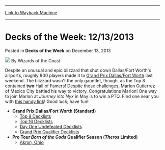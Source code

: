 
---
[Link to Wayback Machine](https://web.archive.org/web/20220128122047/https://magic.wizards.com/en/articles/archive/decks-week-12132013-2013-12-13)

[_metadata_:author]:- "Wizards of the Coast"
[_metadata_:description]:- "Despite an unusual and epic blizzard that shut down Dallas/Fort Worth's airports, roughly 800 players made it to Grand Prix Dallas/Fort Worth last weekend. The blizzard wasn't the only gauntlet, though, as the Top 8 contained two Hall of Famers! Despite those challenges, Marlon Gutierrez of Mexico City battled his way to victory. Congratulations Marlon! One way to join Marlon"
[_metadata_:generator]:- "Drupal 7 (http://drupal.org)"
[_metadata_:node]:- "598541"
[_metadata_:publish_date]:- "2013-12-13"
[_metadata_:source]:- "div-main-content"
[_metadata_:title]:- "Decks of the Week: 12/13/2013"
[_metadata_:wayback_capture_timestamp]:- "2022-01-28 12:20:47"
[_metadata_:wayback_raw_url]:- "https://web.archive.org/web/20220128122047id_/https://magic.wizards.com/en/articles/archive/decks-week-12132013-2013-12-13"
[_metadata_:wayback_url]:- "https://magic.wizards.com/en/articles/archive/decks-week-12132013-2013-12-13"
---


Decks of the Week: 12/13/2013
=============================



 Posted in **Decks of the Week**
 on December 13, 2013 






![](https://media.magic.wizards.com/styles/auth_small/public/images/person/wizards_author.jpg)
By Wizards of the Coast












Despite an unusual and epic blizzard that shut down Dallas/Fort Worth's airports, roughly 800 players made it to [Grand Prix Dallas/Fort Worth](/en/events/coverage/gutierrez-seizes-victory-fort-worth) last weekend. The blizzard wasn't the only gauntlet, though, as the Top 8 contained **two** Hall of Famers! Despite those challenges, Marlon Gutierrez of Mexico City battled his way to victory. Congratulations Marlon! One way to join Marlon at *Journey into Nyx* in May is to win a PTQ. Find one near you with [this handy link](https://www.wizards.com/Magic/TCG/Events.aspx?x=mtg/event/protour/qualifierlist#jou)! Good luck; have fun!


* **Grand Prix Dallas/Fort Worth (Standard)**
	+ [Top 8 Decklists](/en/events/coverage/gutierrez-seizes-victory-fort-worth)
	+ [Top 16 Decklists](/en/events/coverage/gutierrez-seizes-victory-fort-worth)
	+ [Day One Undefeated Decklists](/en/articles/archive/event-coverage/day-2-coverage-grand-prix-dallas-fort-worth-2013-12-08)
	+ [Grand Prix Qualifier Decklists](/en/articles/archive/event-coverage/grand-prix-albuquerque-2013-day-1-coverage-2013-11-23)
* **Pro Tour *Born of the Gods* Qualifier Season (*Theros* Limited)** 
	+ [Akron, Ohio](/en/articles/archive/event-coverage/pro-tour-qualifier-season-top-8-standard-decklists-2013-11-23)






